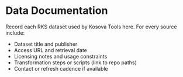 # Data Documentation

Record each RKS dataset used by Kosova Tools here. For every source include:
- Dataset title and publisher
- Access URL and retrieval date
- Licensing notes and usage constraints
- Transformation steps or scripts (link to repo paths)
- Contact or refresh cadence if available
